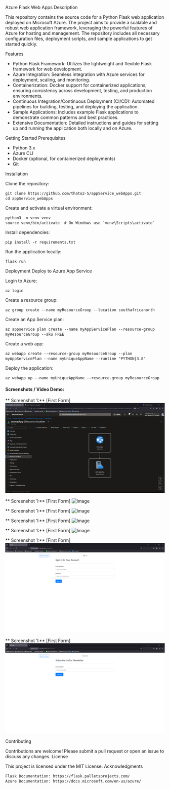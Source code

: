 Azure Flask Web Apps
Description

This repository contains the source code for a Python Flask web application deployed on Microsoft Azure. The project aims to provide a scalable and robust web application framework, leveraging the powerful features of Azure for hosting and management. The repository includes all necessary configuration files, deployment scripts, and sample applications to get started quickly.

Features

  * Python Flask Framework: Utilizes the lightweight and flexible Flask framework for web development.
  * Azure Integration: Seamless integration with Azure services for deployment, scaling, and monitoring.
  * Containerization: Docker support for containerized applications, ensuring consistency across development, testing, and production environments.
  * Continuous Integration/Continuous Deployment (CI/CD): Automated pipelines for building, testing, and deploying the application.
  * Sample Applications: Includes example Flask applications to demonstrate common patterns and best practices.
  * Extensive Documentation: Detailed instructions and guides for setting up and running the application both locally and on Azure.

Getting Started
Prerequisites

  * Python 3.x
  * Azure CLI
  * Docker (optional, for containerized deployments)
  * Git

Installation

  Clone the repository:

    git clone https://github.com/thato2-5/appService_webApps.git
    cd appService_webApps

Create and activate a virtual environment:

    python3 -m venv venv
    source venv/bin/activate  # On Windows use `venv\Scripts\activate`

Install dependencies:

    pip install -r requirements.txt

Run the application locally:

    flask run

Deployment
Deploy to Azure App Service

  Login to Azure:

    az login

Create a resource group:

    az group create --name myResourceGroup --location southafricanorth

Create an App Service plan:

    az appservice plan create --name myAppServicePlan --resource-group myResourceGroup --sku FREE

Create a web app:

    az webapp create --resource-group myResourceGroup --plan myAppServicePlan --name myUniqueAppName --runtime "PYTHON|3.8"

Deploy the application:

    az webapp up --name myUniqueAppName --resource-group myResourceGroup

#### Screenshots / Video Demo:
** Screenshot 1:** [First Form]
![Image](https://github.com/thato2-5/appService_webApps/blob/Blog/blob_visualizer.png)

** Screenshot 1:** [First Form]
![Image](https://github.com/thato2-5/appService_webApps/blob/Blog/blob_home.png)


** Screenshot 1:** [First Form]
![Image](https://github.com/thato2-5/appService_webApps/blob/Blog/blob_home01.png)


** Screenshot 1:** [First Form]
![Image](https://github.com/thato2-5/appService_webApps/blob/Blog/blob_home02.png)


** Screenshot 1:** [First Form]
![Image](https://github.com/thato2-5/appService_webApps/blob/Blog/blob_home03.png)


** Screenshot 1:** [First Form]
![Image](https://github.com/thato2-5/appService_webApps/blob/Blog/blob_signin.png)

** Screenshot 1:** [First Form]
![Image](https://github.com/thato2-5/appService_webApps/blob/Blog/blob_subscribe.png)

Contributing

Contributions are welcome! Please submit a pull request or open an issue to discuss any changes.
License

This project is licensed under the MIT License.
Acknowledgments

    Flask Documentation: https://flask.palletsprojects.com/
    Azure Documentation: https://docs.microsoft.com/en-us/azure/
